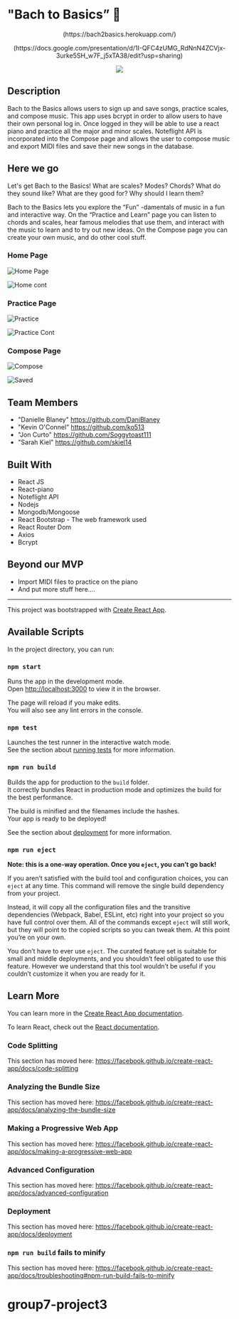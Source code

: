 # "Bach to Basics” 🎹


<p align="center">
(https://bach2basics.herokuapp.com/)
</p>
<p align="center">
  (https://docs.google.com/presentation/d/1I-QFC4zUMG_RdNnN4ZCVjx-3urke5SH_w7F_j5xTA38/edit?usp=sharing)
</p>

<p align="center">
<img src="public/static/bachhhome.png">
</p>

## Description

Bach to the Basics allows users to sign up and save songs, practice scales, and compose music. This app uses bcrypt in order to allow users to have their own personal log in. Once logged in they will be able to use a react piano and practice all the major and minor scales. Noteflight API is incorporated into the Compose page and allows the user to compose music and export MIDI files and save their new songs in the database.

## Here we go
Let's get Bach to the Basics! What are scales? Modes? Chords? What do they sound like? What are they good for? Why should I learn them?

Bach to the Basics lets you explore the “Fun” -damentals of music in a fun and interactive way.
On the “Practice and Learn” page you can listen to chords and scales, hear famous melodies that use them, and interact with the music to learn and to try out new ideas.
On the Compose page you can create your own music, and do other cool stuff.

### Home Page

![Home Page](public/static/home2.png)

![Home cont](public/static/home3.png)

### Practice Page

![Practice](public/static/practice.png)

![Practice Cont](public/static/practicepiano.png)

### Compose Page

![Compose](public/static/compose.png)

![Saved](image.png)

## Team Members

* "Danielle Blaney" <https://github.com/DaniBlaney>
* "Kevin O'Connel" <https://github.com/ko513>
* "Jon Curto" <https://github.com/Soggytoast111>
* "Sarah Kiel" <https://github.com/skiel14>

## Built With

* React JS
* React-piano 
* Noteflight API
* Nodejs
* Mongodb/Mongoose
* React Bootstrap - The web framework used
* React Router Dom
* Axios
* Bcrypt

## Beyond our MVP

* Import MIDI files to practice on the piano
* And put more stuff here....


----------------------------------------------------------------------------------------------------------------------------


This project was bootstrapped with [Create React App](https://github.com/facebook/create-react-app).

## Available Scripts

In the project directory, you can run:

### `npm start`

Runs the app in the development mode.<br>
Open [http://localhost:3000](http://localhost:3000) to view it in the browser.

The page will reload if you make edits.<br>
You will also see any lint errors in the console.

### `npm test`

Launches the test runner in the interactive watch mode.<br>
See the section about [running tests](https://facebook.github.io/create-react-app/docs/running-tests) for more information.

### `npm run build`

Builds the app for production to the `build` folder.<br>
It correctly bundles React in production mode and optimizes the build for the best performance.

The build is minified and the filenames include the hashes.<br>
Your app is ready to be deployed!

See the section about [deployment](https://facebook.github.io/create-react-app/docs/deployment) for more information.

### `npm run eject`

**Note: this is a one-way operation. Once you `eject`, you can’t go back!**

If you aren’t satisfied with the build tool and configuration choices, you can `eject` at any time. This command will remove the single build dependency from your project.

Instead, it will copy all the configuration files and the transitive dependencies (Webpack, Babel, ESLint, etc) right into your project so you have full control over them. All of the commands except `eject` will still work, but they will point to the copied scripts so you can tweak them. At this point you’re on your own.

You don’t have to ever use `eject`. The curated feature set is suitable for small and middle deployments, and you shouldn’t feel obligated to use this feature. However we understand that this tool wouldn’t be useful if you couldn’t customize it when you are ready for it.

## Learn More

You can learn more in the [Create React App documentation](https://facebook.github.io/create-react-app/docs/getting-started).

To learn React, check out the [React documentation](https://reactjs.org/).

### Code Splitting

This section has moved here: https://facebook.github.io/create-react-app/docs/code-splitting

### Analyzing the Bundle Size

This section has moved here: https://facebook.github.io/create-react-app/docs/analyzing-the-bundle-size

### Making a Progressive Web App

This section has moved here: https://facebook.github.io/create-react-app/docs/making-a-progressive-web-app

### Advanced Configuration

This section has moved here: https://facebook.github.io/create-react-app/docs/advanced-configuration

### Deployment

This section has moved here: https://facebook.github.io/create-react-app/docs/deployment

### `npm run build` fails to minify

This section has moved here: https://facebook.github.io/create-react-app/docs/troubleshooting#npm-run-build-fails-to-minify
# group7-project3
